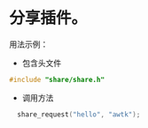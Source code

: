 # 分享插件。

用法示例：

* 包含头文件

```c
#include "share/share.h"
```

* 调用方法

```c
  share_request("hello", "awtk");
```
